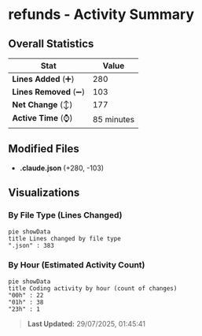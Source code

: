 # refunds - Activity Summary 

## Overall Statistics

| Stat                   | Value                                                             |
| ---------------------- | ----------------------------------------------------------------- |
| **Lines Added** (➕)   | 280                                          |
| **Lines Removed** (➖) | 103                                        |
| **Net Change** (↕)    | 177                |
| **Active Time** (⌚)   | 85 minutes |


## Modified Files
- **.claude.json** (+280, -103)

## Visualizations

### By File Type (Lines Changed)

```mermaid
pie showData
title Lines changed by file type
".json" : 383
```

### By Hour (Estimated Activity Count)

```mermaid
pie showData
title Coding activity by hour (count of changes)
"00h" : 22
"01h" : 38
"23h" : 1
```


> **Last Updated:** 29/07/2025, 01:45:41